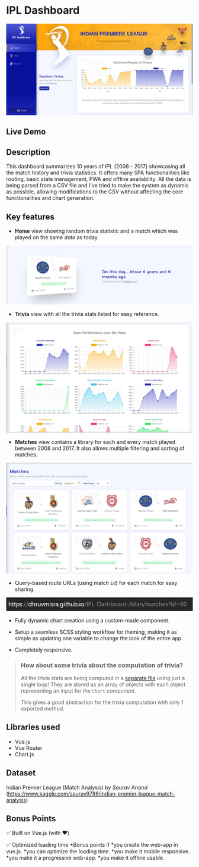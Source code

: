 
# IPL Dashboard

<img src="readme_assets/banner.jpg">

## Live Demo


## Description

This dashboard summarizes 10 years of IPL (2008 - 2017) showcasing all the match history and trivia statistics. It offers many SPA functionalities like routing, basic state management, PWA and offline availability. All the data is being parsed from a CSV file and I've tried to make the system as dynamic as possible, allowing modifications to the CSV without affecting the core functionalities and chart generation.

## Key features

* **Home** view showing random trivia statistic and a match which was played on the same *date* as today.
<img src="readme_assets/random-match.jpg">

* **Trivia** view with all the trivia stats listed for easy reference.
<img src="readme_assets/trivia.jpg">

* **Matches** view contains a library for each and every match played between 2008 and 2017. It also allows multiple filtering and sorting of matches.
<img src="readme_assets/matches.jpg">

* Query-based route URLs (using match `id`) for each match for easy sharing.
<img src="readme_assets/url.jpg">

* Fully dynamic chart creation using a custom-made component.

* Setup a seamless SCSS styling workflow for theming, making it as simple as updating one variable to change the look of the entire app.

* Completely responsive.

>### How about some trivia about the computation of trivia?
> All the trivia stats are being computed in a [separate file](src/components/Trivia/trivia.js) using just a single loop! They are stored as an array of objects with each object representing an input for the `Chart` component.
>
> This gives a good abstraction for the trivia computation with only 1 exported method.

## Libraries used

* Vue.js
* Vue Router
* Chart.js


## Dataset

Indian Premier League (Match Analysis) by *Saurav Anand* (https://www.kaggle.com/saurav9786/indian-premier-league-match-analysis)

## Bonus Points

✅ Built on Vue.js (with ❤)

✅ Optimized loading time 
*Bonus points if
*you create the web-app in vue.js.
*you can optimize the loading time.
*you make it mobile responsive.
*you make it a progressive web-app.
*you make it offline usable.



